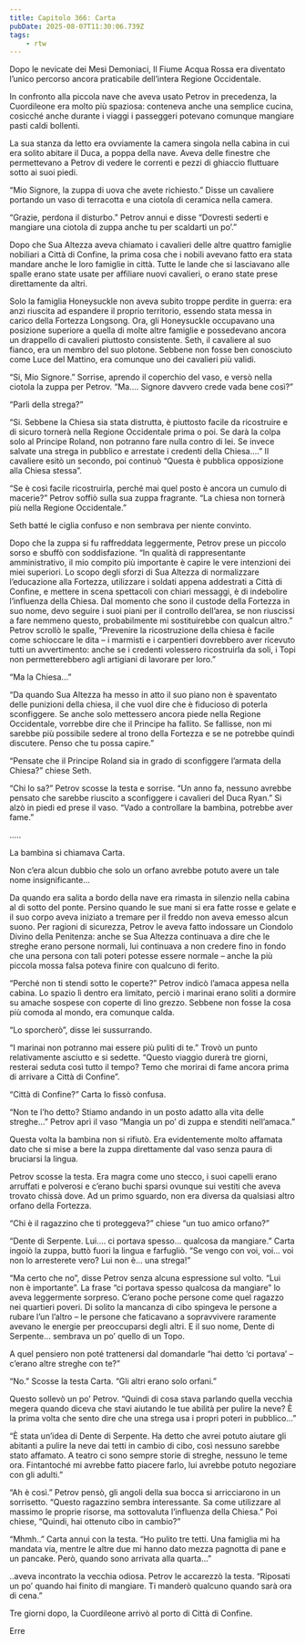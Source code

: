 ```yaml
---
title: Capitolo 366: Carta
pubDate: 2025-08-07T11:30:06.739Z
tags:
    - rtw
---
```











Dopo le nevicate dei Mesi Demoniaci, Il Fiume Acqua Rossa era diventato l’unico percorso ancora praticabile dell’intera Regione Occidentale.


In confronto alla piccola nave che aveva usato Petrov in precedenza, la Cuordileone era molto più spaziosa: conteneva anche una semplice cucina, cosicché anche durante i viaggi i passeggeri potevano comunque mangiare pasti caldi bollenti.


La sua stanza da letto era ovviamente la camera singola nella cabina in cui era solito abitare il Duca, a poppa della nave. Aveva delle finestre che permettevano a Petrov di vedere le correnti e pezzi di ghiaccio fluttuare sotto ai suoi piedi.


“Mio Signore, la zuppa di uova che avete richiesto.” Disse un cavaliere portando un vaso di terracotta e una ciotola di ceramica nella camera.


“Grazie, perdona il disturbo.” Petrov annuì e disse “Dovresti sederti e mangiare una ciotola di zuppa anche tu per scaldarti un po’.”


Dopo che Sua Altezza aveva chiamato i cavalieri delle altre quattro famiglie nobiliari a Città di Confine, la prima cosa che i nobili avevano fatto era stata mandare anche le loro famiglie in città. Tutte le lande che si lasciavano alle spalle erano state usate per affiliare nuovi cavalieri, o erano state prese direttamente da altri.


Solo la famiglia Honeysuckle non aveva subito troppe perdite in guerra: era anzi riuscita ad espandere il proprio territorio, essendo stata messa in carico della Fortezza Longsong. Ora, gli Honeysuckle occupavano una posizione superiore a quella di molte altre famiglie e possedevano ancora un drappello di cavalieri piuttosto consistente. Seth, il cavaliere al suo fianco, era un membro del suo plotone. Sebbene non fosse ben conosciuto come Luce del Mattino, era comunque uno dei cavalieri più validi.


“Si, Mio Signore.” Sorrise, aprendo il coperchio del vaso, e versò nella ciotola la zuppa per Petrov. “Ma.... Signore davvero crede vada bene così?”


“Parli della strega?”


“Si. Sebbene la Chiesa sia stata distrutta, è piuttosto facile da ricostruire e di sicuro tornerà nella Regione Occidentale prima o poi. Se darà la colpa solo al Principe Roland, non potranno fare nulla contro di lei. Se invece salvate una strega in pubblico e arrestate i credenti della Chiesa....” Il cavaliere esitò un secondo, poi continuò “Questa è pubblica opposizione alla Chiesa stessa”.


“Se è così facile ricostruirla, perché mai quel posto è ancora un cumulo di macerie?” Petrov soffiò sulla sua zuppa fragrante. “La chiesa non tornerà più nella Regione Occidentale.”


Seth batté le ciglia confuso e non sembrava per niente convinto.


Dopo che la zuppa si fu raffreddata leggermente, Petrov prese un piccolo sorso e sbuffò con soddisfazione. “In qualità di rappresentante amministrativo, il mio compito più importante è capire le vere intenzioni dei miei superiori. Lo scopo degli sforzi di Sua Altezza di normalizzare l’educazione alla Fortezza, utilizzare i soldati appena addestrati a Città di Confine, e mettere in scena spettacoli con chiari messaggi, è di indebolire l’influenza della Chiesa. Dal momento che sono il custode della Fortezza in suo nome, devo seguire i suoi piani per il controllo dell’area, se non riuscissi a fare nemmeno questo, probabilmente mi sostituirebbe con qualcun altro.” Petrov scrollò le spalle, “Prevenire la ricostruzione della chiesa è facile come schioccare le dita – i marmisti e i carpentieri dovrebbero aver ricevuto tutti un avvertimento: anche se i credenti volessero ricostruirla da soli, i Topi non permetterebbero agli artigiani di lavorare per loro.”


“Ma la Chiesa...”


“Da quando Sua Altezza ha messo in atto il suo piano non è spaventato delle punizioni della chiesa, il che vuol dire che è fiducioso di poterla sconfiggere. Se anche solo mettessero ancora piede nella Regione Occidentale, vorrebbe dire che il Principe ha fallito. Se fallisse, non mi sarebbe più possibile sedere al trono della Fortezza e se ne potrebbe quindi discutere. Penso che tu possa capire.”


“Pensate che il Principe Roland sia in grado di sconfiggere l’armata della Chiesa?” chiese Seth.


“Chi lo sa?” Petrov scosse la testa e sorrise. “Un anno fa, nessuno avrebbe pensato che sarebbe riuscito a sconfiggere i cavalieri del Duca Ryan.” Si alzò in piedi ed prese il vaso. “Vado a controllare la bambina, potrebbe aver fame.”


.....


La bambina si chiamava Carta.


Non c’era alcun dubbio che solo un orfano avrebbe potuto avere un tale nome insignificante...


Da quando era salita a bordo della nave era rimasta in silenzio nella cabina al di sotto del ponte. Persino quando le sue mani si era fatte rosse e gelate e il suo corpo aveva iniziato a  tremare per il freddo non aveva emesso alcun suono. Per ragioni di sicurezza, Petrov le aveva fatto indossare un Ciondolo Divino della Penitenza: anche se Sua Altezza continuava a dire che le streghe erano persone normali, lui continuava a non credere fino in fondo che una persona con tali poteri potesse essere normale – anche la più piccola mossa falsa poteva finire con qualcuno di ferito.


“Perché non ti stendi sotto le coperte?” Petrov indicò l’amaca appesa nella cabina. Lo spazio lì dentro era limitato, perciò i marinai erano soliti a dormire su amache sospese con coperte di lino grezzo. Sebbene non fosse la cosa più comoda al mondo, era comunque calda.


“Lo sporcherò”, disse lei sussurrando.


“I marinai non potranno mai essere più puliti di te.” Trovò un punto relativamente asciutto e si sedette. “Questo viaggio durerà tre giorni, resterai seduta così tutto il tempo? Temo che morirai di fame ancora prima di arrivare a Città di Confine”.


“Città di Confine?” Carta lo fissò confusa.


“Non te l’ho detto? Stiamo andando in un posto adatto alla vita delle streghe...” Petrov aprì il vaso “Mangia un po’ di zuppa e stenditi nell’amaca.”


Questa volta la bambina non si rifiutò. Era evidentemente molto affamata dato che si mise  a bere la zuppa direttamente dal vaso senza paura di bruciarsi la lingua.


Petrov scosse la testa. Era magra come uno stecco, i suoi capelli erano arruffati e polverosi e c’erano buchi sparsi ovunque sui vestiti che aveva trovato chissà dove. Ad un primo sguardo, non era diversa da qualsiasi altro orfano della Fortezza.


“Chi è il ragazzino che ti proteggeva?” chiese “un tuo amico orfano?”


“Dente di Serpente. Lui.... ci portava spesso... qualcosa da mangiare.” Carta ingoiò la zuppa, buttò fuori la lingua e farfugliò. “Se vengo con voi, voi... voi non lo arresterete vero? Lui non è... una strega!”


“Ma certo che no”, disse Petrov senza alcuna espressione sul volto. “Lui non è importante”. La frase “ci portava spesso qualcosa da mangiare” lo aveva leggermente sorpreso. C’erano poche persone come quel ragazzo nei quartieri poveri. Di solito la mancanza di cibo spingeva le persone a rubare l’un l’altro – le persone che faticavano a sopravvivere raramente avevano le energie per preoccuparsi degli altri. E il suo nome, Dente di Serpente... sembrava un po’ quello di un Topo.


A quel pensiero non poté trattenersi dal domandarle “hai detto ‘ci portava’ – c’erano altre streghe con te?”


“No.” Scosse la testa Carta. “Gli altri erano solo orfani.”


Questo sollevò un po’ Petrov. “Quindi di cosa stava parlando quella vecchia megera quando diceva che stavi aiutando le tue abilità per pulire la neve? È la prima volta che sento dire che una strega usa i propri poteri in pubblico...”


“È stata un’idea di Dente di Serpente. Ha detto che avrei potuto aiutare gli abitanti a pulire la neve dai tetti in cambio di cibo, così nessuno sarebbe stato affamato. A teatro ci sono sempre storie di streghe, nessuno le teme ora. Fintantoché mi avrebbe fatto piacere farlo, lui avrebbe potuto negoziare con gli adulti.”


“Ah è così.” Petrov pensò, gli angoli della sua bocca si arricciarono in un sorrisetto. “Questo ragazzino sembra interessante. Sa come utilizzare al massimo le proprie risorse, ma sottovaluta l’influenza della Chiesa.” Poi chiese, “Quindi, hai ottenuto cibo in cambio?”


“Mhmh..” Carta annuì con la testa. “Ho pulito tre tetti. Una famiglia mi ha mandata via, mentre le altre due mi hanno dato mezza pagnotta di pane e un pancake. Però, quando sono arrivata alla quarta...”


..aveva incontrato la vecchia odiosa. Petrov le accarezzò la testa. “Riposati un po’ quando hai finito di mangiare. Ti manderò qualcuno quando sarà ora di cena.”


Tre giorni dopo, la Cuordileone arrivò al porto di Città di Confine.






Erre
                                


                                



